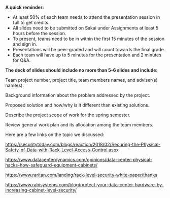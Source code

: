 **A quick reminder:**
- At least 50% of each team needs to attend the presentation session in full to get credits. 
- All slides need to be submitted on Sakai under Assignments at least 5 hours before the session. 
- To present, teams need to be in within the first 15 minutes of the session and sign in. 
- Presentations will be peer-graded and will count towards the final grade. 
- Each team will have up to 5 minutes for the presentation and 2 minutes for Q&A. 

**The deck of slides should include no more than 5-6 slides and include:**

Team project number, project title, team members names, and adviser(s) name(s).  

Background information about the problem addressed by the project.

Proposed solution and how/why is it different than existing solutions.

Describe the project scope of work for the spring semester.

Review general work plan and its allocation among the team members.

Here are a few links on the topic we discussed:

https://securitytoday.com/blogs/reaction/2018/02/Securing-the-Physical-Safety-of-Data-with-Rack-Level-Access-Control.aspx

https://www.datacenterdynamics.com/opinions/data-center-physical-hacks-how-safeguard-equipment-cabinets/

https://www.raritan.com/landing/rack-level-security-white-paper/thanks

https://www.rahisystems.com/blog/protect-your-data-center-hardware-by-increasing-cabinet-level-security/
